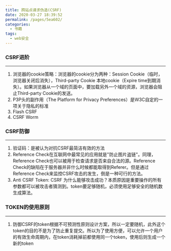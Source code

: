 ```yaml
---
title: 跨站点请求伪造(CSRF)
date: 2020-03-27 18:39:52
permalink: /pages/5ea602/
categories:
  - 书籍
tags:
  - web安全
---
```

### CSRF进阶
---
1. 浏览器的cookie策略：浏览器的cookie分为两种：Session Cookie（临时，浏览器关闭后消失），Third-party Cookie 本地cookie（Expire time到期消失）。如果浏览器从一个域的页面中，要加载另外一个域的资源，浏览器会阻止Third-party Cookie的发送。
2. P3P头的副作用（The Platform for Privacy Preferences）是W3C自定的一项关于隐私的标准
3. Flash CSRF
4. CSRF Worm

### CSRF防御
---
1. 验证码：是被认为对抗CSRF最简洁有效的方法
2. Reference Check在互联网中最常见的应用就是"防止图片盗链"。同理，Reference Check也可以被用于检查请求是否来自合法的源。Reference Check的缺陷在于服务器并非什么时候都能取得到Referer。但是通过Reference Check来监控CSRF攻击的发生，倒是一种可行的方法。
3. Anti CSRF Token: CSRF 为什么能够攻击成功？本质原因是重要操作的所有参数都可以被攻击者猜测到。token要足够随机，必须使用足够安全的随机数生成算法。

### TOKEN的使用原则
---
1. 防御CSRF的token根据不可预测性原则设计方案，所以一定要随机，此外这个token的目的不是为了防止重复提交。所以为了使用方便，可以允许一个用户的有效生命周期内，在token消耗掉前都使用同一个token，使用后则生成一个新的token
